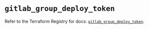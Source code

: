 # `gitlab_group_deploy_token`

Refer to the Terraform Registry for docs: [`gitlab_group_deploy_token`](https://registry.terraform.io/providers/gitlabhq/gitlab/18.4.1/docs/resources/group_deploy_token).
